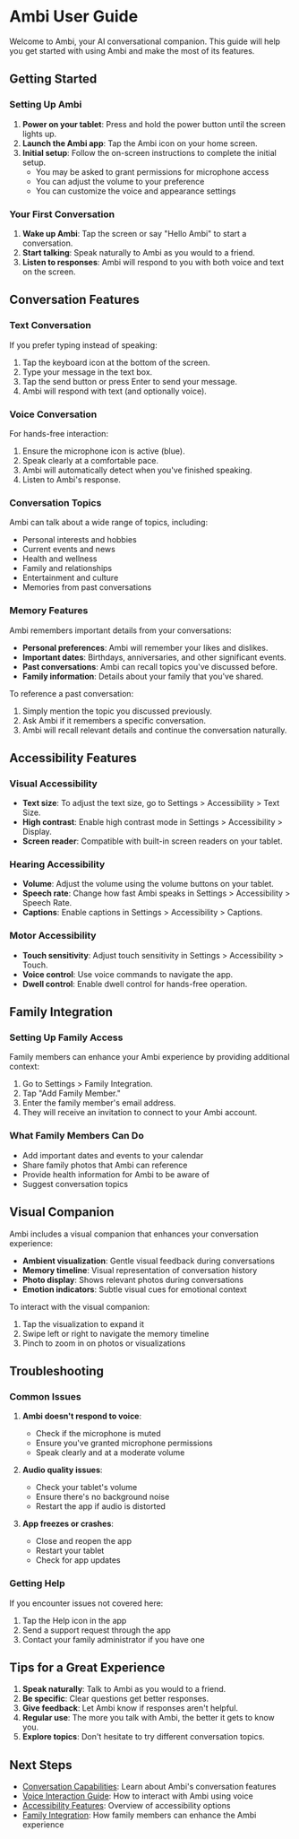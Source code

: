 # Ambi User Guide

Welcome to Ambi, your AI conversational companion. This guide will help you get started with using Ambi and make the most of its features.

## Getting Started

### Setting Up Ambi

1. **Power on your tablet**: Press and hold the power button until the screen lights up.
2. **Launch the Ambi app**: Tap the Ambi icon on your home screen.
3. **Initial setup**: Follow the on-screen instructions to complete the initial setup.
   - You may be asked to grant permissions for microphone access
   - You can adjust the volume to your preference
   - You can customize the voice and appearance settings

### Your First Conversation

1. **Wake up Ambi**: Tap the screen or say "Hello Ambi" to start a conversation.
2. **Start talking**: Speak naturally to Ambi as you would to a friend.
3. **Listen to responses**: Ambi will respond to you with both voice and text on the screen.

## Conversation Features

### Text Conversation

If you prefer typing instead of speaking:

1. Tap the keyboard icon at the bottom of the screen.
2. Type your message in the text box.
3. Tap the send button or press Enter to send your message.
4. Ambi will respond with text (and optionally voice).

### Voice Conversation

For hands-free interaction:

1. Ensure the microphone icon is active (blue).
2. Speak clearly at a comfortable pace.
3. Ambi will automatically detect when you've finished speaking.
4. Listen to Ambi's response.

### Conversation Topics

Ambi can talk about a wide range of topics, including:

- Personal interests and hobbies
- Current events and news
- Health and wellness
- Family and relationships
- Entertainment and culture
- Memories from past conversations

### Memory Features

Ambi remembers important details from your conversations:

- **Personal preferences**: Ambi will remember your likes and dislikes.
- **Important dates**: Birthdays, anniversaries, and other significant events.
- **Past conversations**: Ambi can recall topics you've discussed before.
- **Family information**: Details about your family that you've shared.

To reference a past conversation:
1. Simply mention the topic you discussed previously.
2. Ask Ambi if it remembers a specific conversation.
3. Ambi will recall relevant details and continue the conversation naturally.

## Accessibility Features

### Visual Accessibility

- **Text size**: To adjust the text size, go to Settings > Accessibility > Text Size.
- **High contrast**: Enable high contrast mode in Settings > Accessibility > Display.
- **Screen reader**: Compatible with built-in screen readers on your tablet.

### Hearing Accessibility

- **Volume**: Adjust the volume using the volume buttons on your tablet.
- **Speech rate**: Change how fast Ambi speaks in Settings > Accessibility > Speech Rate.
- **Captions**: Enable captions in Settings > Accessibility > Captions.

### Motor Accessibility

- **Touch sensitivity**: Adjust touch sensitivity in Settings > Accessibility > Touch.
- **Voice control**: Use voice commands to navigate the app.
- **Dwell control**: Enable dwell control for hands-free operation.

## Family Integration

### Setting Up Family Access

Family members can enhance your Ambi experience by providing additional context:

1. Go to Settings > Family Integration.
2. Tap "Add Family Member."
3. Enter the family member's email address.
4. They will receive an invitation to connect to your Ambi account.

### What Family Members Can Do

- Add important dates and events to your calendar
- Share family photos that Ambi can reference
- Provide health information for Ambi to be aware of
- Suggest conversation topics

## Visual Companion

Ambi includes a visual companion that enhances your conversation experience:

- **Ambient visualization**: Gentle visual feedback during conversations
- **Memory timeline**: Visual representation of conversation history
- **Photo display**: Shows relevant photos during conversations
- **Emotion indicators**: Subtle visual cues for emotional context

To interact with the visual companion:
1. Tap the visualization to expand it
2. Swipe left or right to navigate the memory timeline
3. Pinch to zoom in on photos or visualizations

## Troubleshooting

### Common Issues

1. **Ambi doesn't respond to voice**:
   - Check if the microphone is muted
   - Ensure you've granted microphone permissions
   - Speak clearly and at a moderate volume

2. **Audio quality issues**:
   - Check your tablet's volume
   - Ensure there's no background noise
   - Restart the app if audio is distorted

3. **App freezes or crashes**:
   - Close and reopen the app
   - Restart your tablet
   - Check for app updates

### Getting Help

If you encounter issues not covered here:

1. Tap the Help icon in the app
2. Send a support request through the app
3. Contact your family administrator if you have one

## Tips for a Great Experience

1. **Speak naturally**: Talk to Ambi as you would to a friend.
2. **Be specific**: Clear questions get better responses.
3. **Give feedback**: Let Ambi know if responses aren't helpful.
4. **Regular use**: The more you talk with Ambi, the better it gets to know you.
5. **Explore topics**: Don't hesitate to try different conversation topics.

## Next Steps

- [Conversation Capabilities](./conversation-capabilities.md): Learn about Ambi's conversation features
- [Voice Interaction Guide](./voice-interaction.md): How to interact with Ambi using voice
- [Accessibility Features](./accessibility-features.md): Overview of accessibility options
- [Family Integration](./family-integration.md): How family members can enhance the Ambi experience
